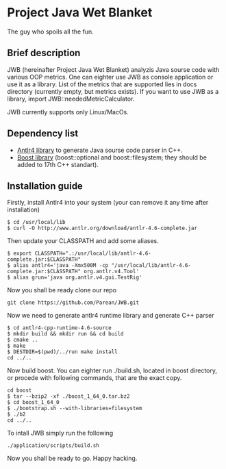 # Project Java Wet Blanket
The guy who spoils all the fun.

## Brief description
JWB (hereinafter Project Java Wet Blanket) analyzis Java sourse code with various OOP metrics. 
One can eighter use JWB as console application or use it as a library.
List of the metrics that are supported lies in docs directory (currently empty, but metrics exists).
If you want to use JWB as a library, import JWB::neededMetricCalculator.

JWB currently supports only Linux/MacOs.

## Dependency list
* [Antlr4 library](https://github.com/antlr/antlr4) to generate Java sourse code parser in C++.
* [Boost library](http://www.boost.org) (boost::optional and boost::filesystem; they should be added to 17th C++ standart).

## Installation guide
Firstly, install Antlr4 into your system (your can remove it any time after installation)
```
$ cd /usr/local/lib
$ curl -O http://www.antlr.org/download/antlr-4.6-complete.jar
```
Then update your CLASSPATH and add some aliases.
```
$ export CLASSPATH=".:/usr/local/lib/antlr-4.6-complete.jar:$CLASSPATH"
$ alias antlr4='java -Xmx500M -cp "/usr/local/lib/antlr-4.6-complete.jar:$CLASSPATH" org.antlr.v4.Tool'
$ alias grun='java org.antlr.v4.gui.TestRig'
```
Now you shall be ready clone our repo
```
git clone https://github.com/Parean/JWB.git
```
Now we need to generate antlr4 runtime library and generate C++ parser
```
$ cd antlr4-cpp-runtime-4.6-source
$ mkdir build && mkdir run && cd build
$ cmake ..
$ make
$ DESTDIR=$(pwd)/../run make install
cd ../..
```
Now build boost.
You can eighter run ./build.sh, located in boost directory, or procede with following commands, that are the exact copy.
```
cd boost
$ tar --bzip2 -xf ./boost_1_64_0.tar.bz2
$ cd boost_1_64_0
$ ./bootstrap.sh --with-libraries=filesystem
$ ./b2
cd ../..
```
To intall JWB simply run the following
```
./application/scripts/build.sh
```
Now you shall be ready to go. Happy hacking.
